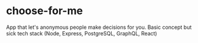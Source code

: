 # choose-for-me
App that let's anonymous people make decisions for you. Basic concept but sick tech stack (Node, Express, PostgreSQL, GraphQL, React)
